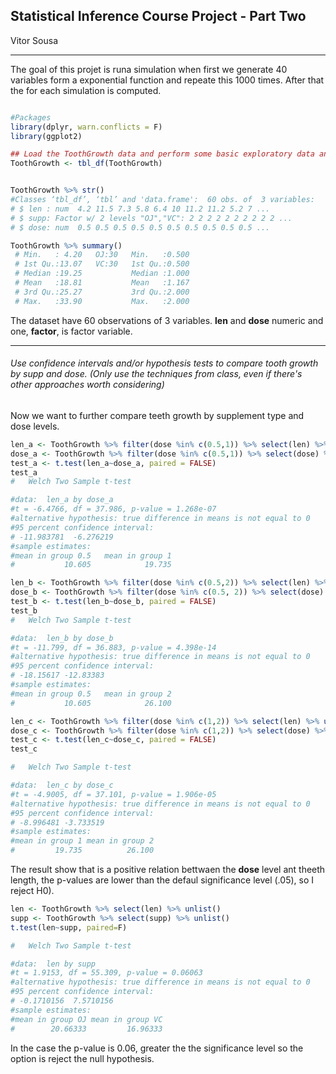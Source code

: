 ## Statistical Inference Course Project - Part Two



Vitor Sousa

---

The goal of this projet is runa simulation when first we generate 40 variables form a exponential function and repeate this 1000 times. After that the for each simulation is computed. 

```r

#Packages
library(dplyr, warn.conflicts = F)
library(ggplot2)

## Load the ToothGrowth data and perform some basic exploratory data analyses
ToothGrowth <- tbl_df(ToothGrowth)


ToothGrowth %>% str()
#Classes ‘tbl_df’, ‘tbl’ and 'data.frame':	60 obs. of  3 variables:
# $ len : num  4.2 11.5 7.3 5.8 6.4 10 11.2 11.2 5.2 7 ...
# $ supp: Factor w/ 2 levels "OJ","VC": 2 2 2 2 2 2 2 2 2 2 ...
# $ dose: num  0.5 0.5 0.5 0.5 0.5 0.5 0.5 0.5 0.5 0.5 ...

ToothGrowth %>% summary()
 # Min.   : 4.20   OJ:30   Min.   :0.500  
 # 1st Qu.:13.07   VC:30   1st Qu.:0.500  
 # Median :19.25           Median :1.000  
 # Mean   :18.81           Mean   :1.167  
 # 3rd Qu.:25.27           3rd Qu.:2.000  
 # Max.   :33.90           Max.   :2.000 
```

The dataset have 60 observations of 3 variables. **len** and **dose** numeric and one, **factor**, is factor variable.

---

###### Use confidence intervals and/or hypothesis tests to compare tooth growth by supp and dose. (Only use the techniques from class, even if there's other approaches worth considering)



Now we want to further compare teeth growth by supplement type and dose levels. 



```R
len_a <- ToothGrowth %>% filter(dose %in% c(0.5,1)) %>% select(len) %>% unlist()
dose_a <- ToothGrowth %>% filter(dose %in% c(0.5,1)) %>% select(dose) %>% unlist()
test_a <- t.test(len_a~dose_a, paired = FALSE)
test_a
#	Welch Two Sample t-test

#data:  len_a by dose_a
#t = -6.4766, df = 37.986, p-value = 1.268e-07
#alternative hypothesis: true difference in means is not equal to 0
#95 percent confidence interval:
# -11.983781  -6.276219
#sample estimates:
#mean in group 0.5   mean in group 1 
#           10.605            19.735 
```

```R
len_b <- ToothGrowth %>% filter(dose %in% c(0.5,2)) %>% select(len) %>% unlist()
dose_b <- ToothGrowth %>% filter(dose %in% c(0.5, 2)) %>% select(dose) %>% unlist()
test_b <- t.test(len_b~dose_b, paired = FALSE)
test_b
#	Welch Two Sample t-test

#data:  len_b by dose_b
#t = -11.799, df = 36.883, p-value = 4.398e-14
#alternative hypothesis: true difference in means is not equal to 0
#95 percent confidence interval:
# -18.15617 -12.83383
#sample estimates:
#mean in group 0.5   mean in group 2 
#           10.605            26.100 
```

```R
len_c <- ToothGrowth %>% filter(dose %in% c(1,2)) %>% select(len) %>% unlist()
dose_c <- ToothGrowth %>% filter(dose %in% c(1,2)) %>% select(dose) %>% unlist()
test_c <- t.test(len_c~dose_c, paired = FALSE)
test_c

#	Welch Two Sample t-test

#data:  len_c by dose_c
#t = -4.9005, df = 37.101, p-value = 1.906e-05
#alternative hypothesis: true difference in means is not equal to 0
#95 percent confidence interval:
# -8.996481 -3.733519
#sample estimates:
#mean in group 1 mean in group 2 
#         19.735          26.100 
```

The result show that is a positive relation bettwaen the **dose** level ant theeth length, the p-values are lower than the defaul significance level (.05), so I reject H0).

```R
len <- ToothGrowth %>% select(len) %>% unlist()
supp <- ToothGrowth %>% select(supp) %>% unlist()
t.test(len~supp, paired=F)

#	Welch Two Sample t-test

#data:  len by supp
#t = 1.9153, df = 55.309, p-value = 0.06063
#alternative hypothesis: true difference in means is not equal to 0
#95 percent confidence interval:
# -0.1710156  7.5710156
#sample estimates:
#mean in group OJ mean in group VC 
#        20.66333         16.96333 
```

In the case the p-value is 0.06, greater the the significance level so the option is reject the null hypothesis. 